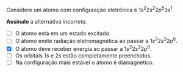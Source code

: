 Considere um átomo com configuração eletrônica é $1s^2 2s^2 2p^5 3s^1$.

**Assinale** a alternativa *incorreta*.

- [ ] O átomo está em um estado excitado.
- [ ] O átomo emite radiação eletromagnética ao passar a $1s^2 2s^2 2p^6$.
- [x] O átomo deve receber energia ao passar a $1s^2 2s^2 2p^6$.
- [ ] Os orbitais $1s$ e $2s$ estão completamente preenchidos.
- [ ] Na configuração mais estável o átomo é diamagnético.
